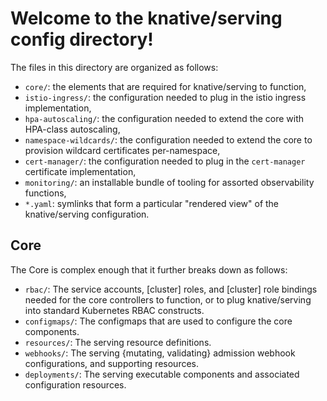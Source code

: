 # Welcome to the knative/serving config directory!

The files in this directory are organized as follows:

- `core/`: the elements that are required for knative/serving to function,
- `istio-ingress/`: the configuration needed to plug in the istio ingress
  implementation,
- `hpa-autoscaling/`: the configuration needed to extend the core with HPA-class
  autoscaling,
- `namespace-wildcards/`: the configuration needed to extend the core to
  provision wildcard certificates per-namespace,
- `cert-manager/`: the configuration needed to plug in the `cert-manager`
  certificate implementation,
- `monitoring/`: an installable bundle of tooling for assorted observability
  functions,
- `*.yaml`: symlinks that form a particular "rendered view" of the
  knative/serving configuration.

## Core

The Core is complex enough that it further breaks down as follows:

- `rbac/`: The service accounts, [cluster] roles, and [cluster] role bindings
  needed for the core controllers to function, or to plug knative/serving into
  standard Kubernetes RBAC constructs.
- `configmaps/`: The configmaps that are used to configure the core components.
- `resources/`: The serving resource definitions.
- `webhooks/`: The serving {mutating, validating} admission webhook
  configurations, and supporting resources.
- `deployments/`: The serving executable components and associated configuration
  resources.
